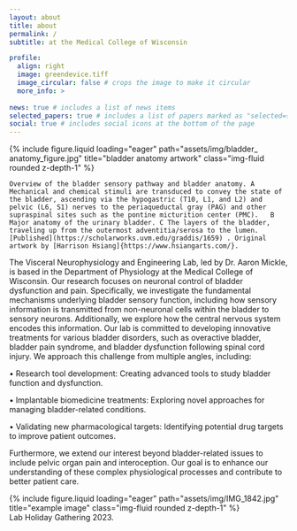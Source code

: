 ```yaml
---
layout: about
title: about
permalink: /
subtitle: at the Medical College of Wisconsin

profile:
  align: right
  image: greendevice.tiff
  image_circular: false # crops the image to make it circular
  more_info: >
    
news: true # includes a list of news items
selected_papers: true # includes a list of papers marked as "selected={true}"
social: true # includes social icons at the bottom of the page
---
```


<div class="row">
    <div class="col-sm mt-3 mt-md-0">
        {% include figure.liquid loading="eager" path="assets/img/bladder_ anatomy_figure.jpg" title="bladder anatomy artwork" class="img-fluid rounded z-depth-1" %}
    </div>
</div>
<div class="caption">
  
    Overview of the bladder sensory pathway and bladder anatomy. A Mechanical and chemical stimuli are transduced to convey the state of the bladder, ascending via the hypogastric (T10, L1, and L2) and pelvic (L6, S1) nerves to the periaqueductal gray (PAG) and other supraspinal sites such as the pontine micturition center (PMC).   B Major anatomy of the urinary bladder. C The layers of the bladder, traveling up from the outermost adventitia/serosa to the lumen. [Published](https://scholarworks.uvm.edu/graddis/1659) . Original artwork by [Harrison Hsiang]{https://www.hsiangarts.com/}.
</div>


The Visceral Neurophysiology and Engineering Lab, led by Dr. Aaron Mickle, is based in the Department of Physiology at the Medical College of Wisconsin. Our research focuses on neuronal control of bladder dysfunction and pain. Specifically, we investigate the fundamental mechanisms underlying bladder sensory function, including how sensory information is transmitted from non-neuronal cells within the bladder to sensory neurons. Additionally, we explore how the central nervous system encodes this information.
Our lab is committed to developing innovative treatments for various bladder disorders, such as overactive bladder, bladder pain syndrome, and bladder dysfunction following spinal cord injury. We approach this challenge from multiple angles, including:

•	Research tool development: Creating advanced tools to study bladder function and dysfunction.

•	Implantable biomedicine treatments: Exploring novel approaches for managing bladder-related conditions.

•	Validating new pharmacological targets: Identifying potential drug targets to improve patient outcomes.

Furthermore, we extend our interest beyond bladder-related issues to include pelvic organ pain and interoception. Our goal is to enhance our understanding of these complex physiological processes and contribute to better patient care.

<div class="row">
    <div class="col-sm mt-3 mt-md-0">
        {% include figure.liquid loading="eager" path="assets/img/IMG_1842.jpg" title="example image" class="img-fluid rounded z-depth-1" %}
    </div>
</div>
<div class="caption">
    Lab Holiday Gathering 2023.
</div>
